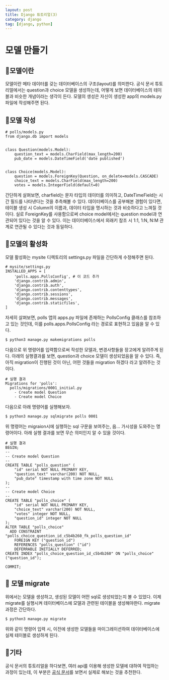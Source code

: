 ```yaml
---
layout: post
title: Django 튜토리얼(3)
category: django
tag: [django, python]
---
```


# 모델 만들기
## 📍모델이란

모델이란 메타 데이터를 갖는 데이터베이스의 구조(layout)를 의미한다. 공식 문서 튜토리얼에서는 question과 choice 모델을 생성하는데, 어떻게 보면 데이터베이스의 테이블과 비슷한 개념이라는 생각이 든다. 모델의 생성은 자신이 생성한 app의 models.py 파일에 작성해주면 된다.  

## 📍모델 작성
```
# polls/models.py
from django.db import models


class Question(models.Model):
    question_text = models.CharField(max_length=200)
    pub_date = models.DateTimeField('date published')


class Choice(models.Model):
    question = models.ForeignKey(Question, on_delete=models.CASCADE)
    choice_text = models.CharField(max_length=200)
    votes = models.IntegerField(default=0)
```
간단하게 살펴보면, charfield는 문자 타입의 데이터를 의미하고, DateTimeField는 시간 필드를 나타낸다는 것을 추측해볼 수 있다. 데이터베이스를 공부해본 경험이 있다면, 테이블 생성 시 Column의 이름과, 데이터 타입을 명시하는 것과 비슷하다고 느껴질 것이다. 
실로 ForeignKey를 사용함으로써 choice model에서는 question model과 연관되어 있다는 것을 알 수 있다. 이는 데이터베이스에서 외래키 참조 시 1:1, 1:N, N:M 관계로 연관될 수 있다는 것과 동일하다.

## 📍모델의 활성화
모델 활성화는 mysite 디렉토리의 settings.py 파일을 간단하게 수정해주면 된다.
```
# mysite/settings.py
INSTALLED_APPS = [
    'polls.apps.PollsConfig', # 이 코드 추가
    'django.contrib.admin',
    'django.contrib.auth',
    'django.contrib.contenttypes',
    'django.contrib.sessions',
    'django.contrib.messages',
    'django.contrib.staticfiles',
]
```
자세히 살펴보면, polls 앱의 apps.py 파일에 존재하는 PollsConfig 클래스를 참조하고 있는 것인데, 이를 polls.apps.PollsConfig 라는 경로로 표현하고 있음을 알 수 있다.  
  

```
$ python3 manage.py makemigrations polls
```
다음으로 위 명령어를 입력함으로써 작성한 모델과, 변경사항들을 장고에게 알려주게 된다. 아래의 실행결과를 보면, question과 choice 모델이 생성되었음을 알 수 있다. 즉, 아직 migration이 진행된 것이 아닌, 어떤 것들을 migration 하겠다 라고 알려주는 것이다.
```
# 실행 결과
Migrations for 'polls':
  polls/migrations/0001_initial.py
    - Create model Question
    - Create model Choice
```

다음으로 아래 명령어를 실행해보자.
```
$ python3 manage.py sqlmigrate polls 0001
```
위 명령어는 migraion시에 실행하는 sql 구문을 보여주는, 음... 가시성을 도와주는 명령어이다. 아래 실행 결과를 보면 무슨 의미인지 알 수 있을 것이다.
```
# 실행 결과
BEGIN;
--
-- Create model Question
--
CREATE TABLE "polls_question" (
    "id" serial NOT NULL PRIMARY KEY,
    "question_text" varchar(200) NOT NULL,
    "pub_date" timestamp with time zone NOT NULL
);
--
-- Create model Choice
--
CREATE TABLE "polls_choice" (
    "id" serial NOT NULL PRIMARY KEY,
    "choice_text" varchar(200) NOT NULL,
    "votes" integer NOT NULL,
    "question_id" integer NOT NULL
);
ALTER TABLE "polls_choice"
  ADD CONSTRAINT "polls_choice_question_id_c5b4b260_fk_polls_question_id"
    FOREIGN KEY ("question_id")
    REFERENCES "polls_question" ("id")
    DEFERRABLE INITIALLY DEFERRED;
CREATE INDEX "polls_choice_question_id_c5b4b260" ON "polls_choice" ("question_id");

COMMIT;
```

## 📍 모델 migrate
위에서는 모델을 생성하고, 생성된 모델이 어떤 sql로 생성되었는지 볼 수 있었다. 이제 migrate를 실행시켜 데이터베이스에 모델과 관련된 테이블을 생성해야한다. migrate 과정은 간단하다.
```
$ python3 manage.py migrate
```
위와 같이 명령어 입력 시, 이전에 생성한 모델들을 마이그레이션하여 데이터베이스에 실제 테이블로 생성하게 된다.

## 📍기타 
공식 문서의 튜토리얼을 하다보면, 여러 api를 이용해 생성한 모델에 대하여 작업하는 과정이 있는데, 이 부분은 [공식 문서](https://docs.djangoproject.com/ko/3.1/intro/tutorial02/#playing-with-the-api)를 보면서 실제로 해보는 것을 추천한다. 
